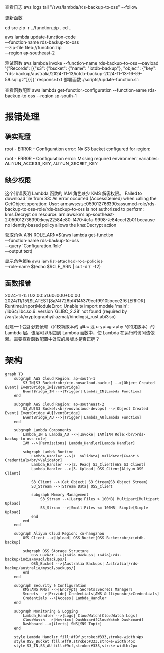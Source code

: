 


查看日志
 aws logs tail "/aws/lambda/rds-backup-to-oss" --follow

 更新函数

cd src
zip -r ../function.zip .
cd ..

aws lambda update-function-code \
    --function-name rds-backup-to-oss \
    --zip-file fileb://function.zip \
    --region ap-southeast-2

测试函数
aws lambda invoke --function-name rds-backup-to-oss --payload '{"Records": [{"s3": {"bucket": {"name": "iotdb-backup"}, "object": {"key": "rds-backup/australia/2024-11-13/iotdb-backup-2024-11-13-16-59-59.sql.gz"}}}]}' response.txt
部署函数
./scripts/update-function.sh


查看函数配置
 aws lambda get-function-configuration --function-name rds-backup-to-oss --region ap-south-1

# 报错处理
## 确实配置
root - ERROR - Configuration error: No S3 bucket configured for region:

root - ERROR - Configuration error: Missing required environment variables: ALIYUN_ACCESS_KEY, ALIYUN_SECRET_KEY

## 缺少权限
 这个错误表明 Lambda 函数的 IAM 角色缺少 KMS 解密权限。
 Failed to download file from S3: An error occurred (AccessDenied) when calling the GetObject operation: User: arn:aws:sts::059012766390:assumed-role/rds-backup-to-oss-role/rds-backup-to-oss is not authorized to perform: kms:Decrypt on resource: arn:aws:kms:ap-southeast-2:059012766390:key/22584e80-f470-4c1a-9998-7e84cccf2b01 because no identity-based policy allows the kms:Decrypt action

 获取角色 ARN
ROLE_ARN=$(aws lambda get-function \
    --function-name rds-backup-to-oss \
    --query 'Configuration.Role' \
    --output text)

显示角色策略
aws iam list-attached-role-policies \
    --role-name $(echo $ROLE_ARN | cut -d'/' -f2)

## 函数报错
2024-11-15T02:00:51.606000+00:00 2024/11/15/[$LATEST]8a74f726bf4145379ecf9910bbcce2f6 [ERROR] Runtime.ImportModuleError: Unable to import module 'main': /lib64/libc.so.6: version `GLIBC_2.28' not found (required by /var/task/cryptography/hazmat/bindings/_rust.abi3.so)

创建一个包含必要依赖（如较新版本的 glibc 或 cryptography 的特定版本）的 Lambda 层。该层可以附加到 Lambda 函数中，使 Lambda 在运行时访问该依赖。需要查看函数配置中对应的层版本是否正确？


# 架构



```mermaid
graph TD
    subgraph AWS Cloud Region: ap-south-1
        S3_IN[S3 Bucket:<br/>in-novacloud-backup] -->|Object Created Event| EventBridge_IN[EventBridge]
        EventBridge_IN -->|Trigger| Lambda_IN[Lambda Function]
    end

    subgraph AWS Cloud Region: ap-southeast-2
        S3_AU[S3 Bucket:<br/>novacloud-devops] -->|Object Created Event| EventBridge_AU[EventBridge]
        EventBridge_AU -->|Trigger| Lambda_AU[Lambda Function]
    end

    subgraph Lambda Components
        Lambda_IN & Lambda_AU -->|Invoke| IAM[IAM Role:<br/>rds-backup-to-oss-role]
        IAM -->|Permissions| Lambda_Handler[Lambda Handler]
        
        subgraph Lambda Runtime
            Lambda_Handler -->|1. Validate| Validator[Event & Credentials<br/>Validator]
            Lambda_Handler -->|2. Read| S3_Client[AWS S3 Client]
            Lambda_Handler -->|3. Upload| OSS_Client[Aliyun OSS Client]
            
            S3_Client -->|Get Object| S3_Stream[S3 Object Stream]
            S3_Stream -->|Stream Data| OSS_Client
            
            subgraph Memory Management
                S3_Stream -->|Large Files > 100MB| Multipart[Multipart Upload]
                S3_Stream -->|Small Files <= 100MB| Simple[Simple Upload]
            end
        end
    end

    subgraph Aliyun Cloud Region: cn-hangzhou
        OSS_Client -->|Upload| OSS_Bucket[OSS Bucket:<br/>iotdb-backup]
        
        subgraph OSS Storage Structure
            OSS_Bucket -->|India Backups| India[/rds-backup/india/mysql/backups/]
            OSS_Bucket -->|Australia Backups| Australia[/rds-backup/australia/mysql/backups/]
        end
    end

    subgraph Security & Configuration
        KMS[AWS KMS] -->|Encrypt| Secrets[Secrets Manager]
        Secrets -->|Provide| Credentials[AWS & Aliyun<br/>Credentials]
        Credentials -->|Access| Lambda_Handler
    end

    subgraph Monitoring & Logging
        Lambda_Handler -->|Logs| CloudWatch[CloudWatch Logs]
        CloudWatch -->|Metrics| Dashboard[CloudWatch Dashboard]
        Dashboard -->|Alerts| SNS[SNS Topic]
    end

    style Lambda_Handler fill:#f9f,stroke:#333,stroke-width:4px
    style OSS_Bucket fill:#ff9,stroke:#333,stroke-width:4px
    style S3_IN,S3_AU fill:#9cf,stroke:#333,stroke-width:2px
```

